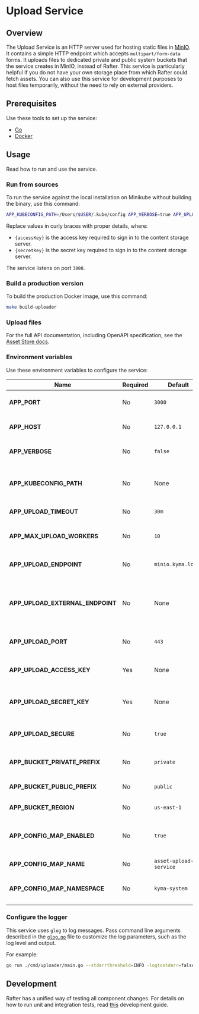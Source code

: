 # Upload Service

## Overview

The Upload Service is an HTTP server used for hosting static files in [MinIO](https://min.io/). It contains a simple HTTP endpoint which accepts `multipart/form-data` forms. It uploads files to dedicated private and public system buckets that the service creates in MinIO, instead of Rafter. This service is particularly helpful if you do not have your own storage place from which Rafter could fetch assets. You can also use this service for development purposes to host files temporarily, without the need to rely on external providers.

## Prerequisites

Use these tools to set up the service:

- [Go](https://golang.org)
- [Docker](https://www.docker.com/)

## Usage

Read how to run and use the service.

### Run from sources

To run the service against the local installation on Minikube without building the binary, use this command:

```bash
APP_KUBECONFIG_PATH=/Users/$USER/.kube/config APP_VERBOSE=true APP_UPLOAD_ACCESS_KEY={accessKey} APP_UPLOAD_SECRET_KEY={secretKey} go run ./cmd/uploader/main.go
```

Replace values in curly braces with proper details, where:

- `{accessKey}` is the access key required to sign in to the content storage server.
- `{secretKey}` is the secret key required to sign in to the content storage server.

The service listens on port `3000`.

### Build a production version

To build the production Docker image, use this command:

```bash
make build-uploader
```

### Upload files

For the full API documentation, including OpenAPI specification, see the [Asset Store docs](https://kyma-project.io/docs/master/components/asset-store#details-asset-upload-service).

### Environment variables

Use these environment variables to configure the service:

| Name | Required | Default | Description |
|------|----------|---------|-------------|
| **APP_PORT** | No | `3000` | The port on which the HTTP server listens |
| **APP_HOST** | No | `127.0.0.1` | The host on which the HTTP server listens |
| **APP_VERBOSE** | No | `false` | The toggle used to enable detailed logs in the service |
| **APP_KUBECONFIG_PATH** | No | None | The path to the kubeconfig file, needed to run the service outside of a cluster |
| **APP_UPLOAD_TIMEOUT** | No | `30m` | The file upload timeout |
| **APP_MAX_UPLOAD_WORKERS** | No | `10` | The maximum number of concurrent upload workers |
| **APP_UPLOAD_ENDPOINT** | No | `minio.kyma.local` | The address of the content storage server |
| **APP_UPLOAD_EXTERNAL_ENDPOINT** | No | None | The external address of the content storage server. If not set, the system uses the `APP_UPLOAD_ENDPOINT` variable. |
| **APP_UPLOAD_PORT** | No | `443` | The port on which the content storage server listens |
| **APP_UPLOAD_ACCESS_KEY** | Yes | None | The access key required to sign in to the content storage server |
| **APP_UPLOAD_SECRET_KEY** | Yes | None | The secret key required to sign in to the content storage server |
| **APP_UPLOAD_SECURE** | No | `true` | The HTTPS connection with the content storage server |
| **APP_BUCKET_PRIVATE_PREFIX** | No | `private` | The prefix of the private system bucket |
| **APP_BUCKET_PUBLIC_PREFIX** | No | `public` | The prefix of the public system bucket |
| **APP_BUCKET_REGION** | No | `us-east-1` | The region of system buckets |
| **APP_CONFIG_MAP_ENABLED** | No | `true` | The toggle used to save and load the configuration using the ConfigMap resource |
| **APP_CONFIG_MAP_NAME** | No | `asset-upload-service` | The name of the ConfigMap resource |
| **APP_CONFIG_MAP_NAMESPACE** | No | `kyma-system` | The Namespace in which the ConfigMap resource is created |


### Configure the logger

This service uses `glog` to log messages. Pass command line arguments described in the [`glog.go`](https://github.com/golang/glog/blob/master/glog.go) file to customize the log parameters, such as the log level and output.

For example:
```bash
go run ./cmd/uploader/main.go --stderrthreshold=INFO -logtostderr=false
```

## Development

Rafter has a unified way of testing all component changes. For details on how to run unit and integration tests, read [this](../../docs/development-guide.md) development guide.
